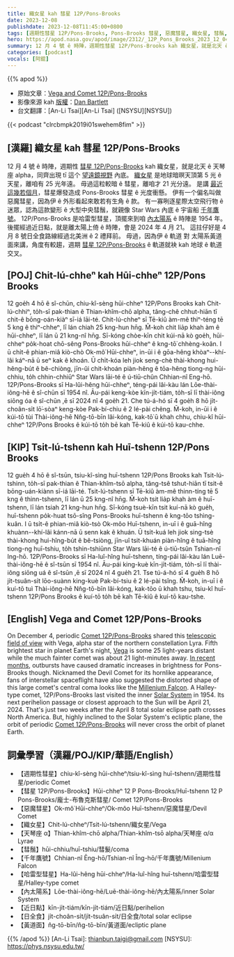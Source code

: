```yaml
---
title: 織女星 kah 彗星 12P/Pons-Brooks
date: 2023-12-08
publishdate: 2023-12-08T11:45:00+0800
tags: [週期性彗星 12P/Pons-Brooks, Pons-Brooks 彗星, 惡魔彗星, 織女星, 彗鬚, 千年鷹號, 哈雷型彗星, 內太陽系, 近日點, 日全食, 黃道面, 天琴座 α]
hero: https://apod.nasa.gov/apod/image/2312/_12P_Pons_Brooks_2023_12_04_184135PST_DEBartlett1024.jpg
summary: 12 月 4 號 ê 時陣，週期性彗星 12P/Pons-Brooks kah 織女星，就是北天 ê 天琴座 alpha，同齊出現 tī 這个望遠鏡視野內底。
categories: [podcast]
vocals: [阿錕]
---
```


{{% apod %}}

- 原始文章：[Vega and Comet 12P/Pons-Brooks](https://apod.nasa.gov/apod/ap231200.html)
- 影像來源 kah [版權][copyright]：[Dan Bartlett](https://www.astrobin.com/users/h2ologg/)
- 台文翻譯：[An-Li Tsai][An-Li Tsai] ([NSYSU][NSYSU])

{{< podcast "clrcbmpk2019i01swehem8fim" >}}

## [漢羅] 織女星 kah 彗星 12P/Pons-Brooks
12 月 4 號 ê 時陣，週期性 [彗星 12P/Pons-Brooks][Comet 12P/Pons-Brooks 1] kah 織女星，就是北天 ê 天琴座 alpha，同齊出現 tī 這个 [望遠鏡視野][telescopic field of view] 內底。
[織女星][Vega] 是地球暗暝天頂第 5 光 ê 天星，離咱有 25 光年遠。
毋過這粒較暗 ê 彗星，離咱才 21 光分遠。
是講 [最近這幾若個月][In recent months]，彗星爆發造成 Pons-Brooks 彗星 ê 光度衝懸。
伊有一个偏名叫做惡魔彗星，因為伊 ê 外形看起來敢若有生角 ê 款。
有一寡咧逐星際太空飛行物 ê 迷眾，認為這款變形 ê 大型中央彗鬚，就親像 Star Wars 內底 ê 宇宙船 [千年鷹號][Millenium Falcon]。
12P/Pons-Brooks 是哈雷型彗星，頂擺來到咱 [內太陽系][Solar System] ê 時陣是 1954 年。
後擺經過近日點，就是離太陽上倚 ê 時陣，會是 2024 年 4 月 21。
這拄仔好是 4 月 8 號日全食路線經過北美洲 ê 2 禮拜前。
毋過，因為伊 ê 軌道 對 太陽系黃道面來講，角度有較趨，週期 [彗星 12P/Pons-Brooks][Comet 12P/Pons-Brooks 2] ê 軌道就袂 kah 地球 ê 軌道交叉。

## [POJ] Chit-lú-chheⁿ kah Hūi-chheⁿ 12P/Pons Brooks
12 goe̍h 4 hō ê sî-chūn, chiu-kî-sèng hūi-chheⁿ 12P/Pons Brooks kah Chit-lú-chhiⁿ, to̍h-sī pak-thian ê Thian-khîm-chō alpha, tâng-chê chhut-hiān tī chit-ê bōng-oán-kiàⁿ sī-iá lāi-té.
Chit-lú-chheⁿ sī Tē-kiû àm-mê thiⁿ-téng tē 5 kng ê thiⁿ-chheⁿ, lī lán chiah 25 kng-hun hn̄g.
M̄-koh chit lia̍p khah àm ê hūi-chheⁿ, lī lán ū 21 kng-nî hn̄g.
Sī-kóng chòe-kīn chit kúi-nā kò goe̍h, hūi-chheⁿ po̍k-hoat chō-sêng Pons-Brooks hūi-chheⁿ ê kng-tō͘ chhèng-koân.
I ū chi̍t-ê phian-miâ kiò-chò Ok-mô͘ Hūi-chheⁿ, in-ūi i ê gōa-hêng khòaⁿ--khí-lâi káⁿ-nā ū seⁿ kak ê khoán.
Ū chi̍t-kóa leh jiok seng-chè thài-khong hui-hêng-bu̍t ê bê-chiòng, jīn-ûi chit-khoán piàn-hêng ê tōa-hêng tiong-ng hūi-chhiu, to̍h chhin-chhiūⁿ Star Wars lāi-té ê ú-tiū-chûn Chhian-nî Eng-hō.
12P/Pons-Brooks sī Ha-lûi-hêng hūi-chheⁿ, téng-pái lâi-kàu lán Lōe-thài-iông-hē ê sî-chūn sī 1954 nî.
Āu-pái keng-kòe kīn-ji̍t-tiám, to̍h-sī lī thài-iông siōng óa ê sî-chūn ,ē sī 2024 nî 4 goe̍h 21.
Che tú-á-hó sī 4 goe̍h 8 hō ji̍t-choân-si̍t lō͘-sòaⁿ keng-kòe Pak-bí-chiu ê 2 lé-pài chêng.
M̄-koh, in-ūi i ê kúi-tō tùi Thài-iông-hē Nn̂g-tō-bīn lâi-kóng, kak-tō͘ ū khah chhu, chiu-kî hūi-chheⁿ 12P/Pons Brooks ê kúi-tō to̍h bē kah Tē-kiû ê kúi-tō kau-chhe.

## [KIP] Tsit-lú-tshenn kah Huī-tshenn 12P/Pons Brooks
12 gue̍h 4 hō ê sî-tsūn, tsiu-kî-sìng huī-tshenn 12P/Pons Brooks kah Tsit-lú-tshinn, to̍h-sī pak-thian ê Thian-khîm-tsō alpha, tâng-tsê tshut-hiān tī tsit-ê bōng-uán-kiànn sī-iá lāi-té.
Tsit-lú-tshenn sī Tē-kiû àm-mê thinn-tíng tē 5 kng ê thinn-tshenn, lī lán ū 25 kng-nî hn̄g.
M̄-koh tsit lia̍p khah àm ê huī-tshenn, lī lán tsiah 21 kng-hun hn̄g.
Sī-kóng tsuè-kīn tsit kuí-nā kò gue̍h, huī-tshenn po̍k-huat tsō-sîng Pons-Brooks huī-tshenn ê kng-tōo tshìng-kuân.
I ū tsi̍t-ê phian-miâ kiò-tsò Ok-môo Huī-tshenn, in-uī i ê guā-hîng khuànn--khí-lâi kánn-nā ū senn kak ê khuán.
Ū tsi̍t-kuá leh jiok sing-tsè thài-khong hui-hîng-bu̍t ê bê-tsiòng, jīn-uî tsit-khuán piàn-hîng ê tuā-hîng tiong-ng huī-tshiu, to̍h tshin-tshiūnn Star Wars lāi-té ê ú-tiū-tsûn Tshian-nî Ing-hō.
12P/Pons-Brooks sī Ha-luî-hîng huī-tshenn, tíng-pái lâi-kàu lán Luē-thài-iông-hē ê sî-tsūn sī 1954 nî.
Āu-pái king-kuè kīn-ji̍t-tiám, to̍h-sī lī thài-iông siōng uá ê sî-tsūn ,ē sī 2024 nî 4 gue̍h 21.
Tse tú-á-hó sī 4 gue̍h 8 hō ji̍t-tsuân-si̍t lōo-suànn king-kuè Pak-bí-tsiu ê 2 lé-pài tsîng.
M̄-koh, in-uī i ê kuí-tō tuì Thài-iông-hē Nn̂g-tō-bīn lâi-kóng, kak-tōo ū khah tshu, tsiu-kî huī-tshenn 12P/Pons Brooks ê kuí-tō to̍h bē kah Tē-kiû ê kuí-tō kau-tshe.

## [English] Vega and Comet 12P/Pons-Brooks
On December 4, periodic [Comet 12P/Pons-Brooks][Comet 12P/Pons-Brooks 1] shared this [telescopic field of view][telescopic field of view] with Vega, alpha star of the northern constellation Lyra.
Fifth brightest star in planet Earth's night, [Vega][Vega] is some 25 light-years distant while the much fainter comet was about 21 light-minutes away.
[In recent months][In recent months], outbursts have caused dramatic increases in brightness for Pons-Brooks though.
Nicknamed the Devil Comet for its hornlike appearance, fans of interstellar spaceflight have also suggested the distorted shape of this large comet's central coma looks like the [Millenium Falcon][Millenium Falcon].
A Halley-type comet, 12P/Pons-Brooks last visited the inner [Solar System][Solar System] in 1954.
Its next perihelion passage or closest approach to the Sun will be April 21, 2024.
That's just two weeks after the April 8 total solar eclipse path crosses North America.
But, highly inclined to the Solar System's ecliptic plane, the orbit of periodic [Comet 12P/Pons-Brooks][Comet 12P/Pons-Brooks 2] will never cross the orbit of planet Earth.

## 詞彙學習（漢羅/POJ/KIP/華語/English）
- 【週期性彗星】chiu-kî-sèng hūi-chheⁿ/tsiu-kî-sìng huī-tshenn/週期性彗星/periodic Comet
- 【彗星 12P/Pons-Brooks】Hūi-chheⁿ 12 P Pons-Brooks/Huī-tshenn 12 P Pons-Brooks/龐士-布魯克斯彗星/ Comet 12P/Pons-Brooks
- 【惡魔彗星】Ok-mô͘ Hūi-chheⁿ/Ok-môo Huī-tshenn/惡魔彗星/Devil Comet
- 【織女星】Chit-lú-chheⁿ/Tsit-lú-tshenn/織女星/Vega
- 【天琴座 α】Thian-khîm-chō alpha/Thian-khîm-tsō alpha/天琴座 α/α Lyrae
- 【彗鬚】hūi-chhiu/huī-tshiu/彗髮/coma
- 【千年鷹號】Chhian-nî Ēng-hō/Tshian-nî Īng-hō/千年鷹號/Millenium Falcon
- 【哈雷型彗星】Ha-lûi-hêng hūi-chheⁿ/Ha-luî-hîng huī-tshenn/哈雷型彗星/Halley-type comet
- 【內太陽系】Lōe-thài-iông-hē/Luē-thài-iông-hē/內太陽系/inner Solar System
- 【近日點】kīn-ji̍t-tiám/kīn-ji̍t-tiám/近日點/perihelion
- 【日全食】ji̍t-choân-si̍t/ji̍t-tsuân-si̍t/日全食/total solar eclipse
- 【黃道面】n̂g-tō-bīn/n̂g-tō-bīn/黃道面/ecliptic plane

{{% /apod %}}
[An-Li Tsai]: thianbun.taigi@gmail.com
[NSYSU]: https://phys.nsysu.edu.tw/

[copyright]: https://apod.nasa.gov/apod/fap/lib/about_apod.html#srapply
[License]: https://creativecommons.org/licenses/by/3.0/

[Comet 12P/Pons-Brooks 1]:https://www.astronomy.com/science/the-devil-comet-is-headed-our-way-and-thats-ok/
[telescopic field of view]:https://www.astrobin.com/2qqyw4/B/
[Vega]:http://stars.astro.illinois.edu/sow/vega.html
[In recent months]:https://www.space.com/volcanic-devil-comet-eruption-record-earth-close-approach
[Millenium Falcon]:https://skyandtelescope.org/astronomy-news/comet-12p-pons-brooks-flares-again/
[Solar System]:https://science.nasa.gov/solar-system/
[Comet 12P/Pons-Brooks 2]:https://en.wikipedia.org/wiki/12P/Pons%E2%80%93Brooks
